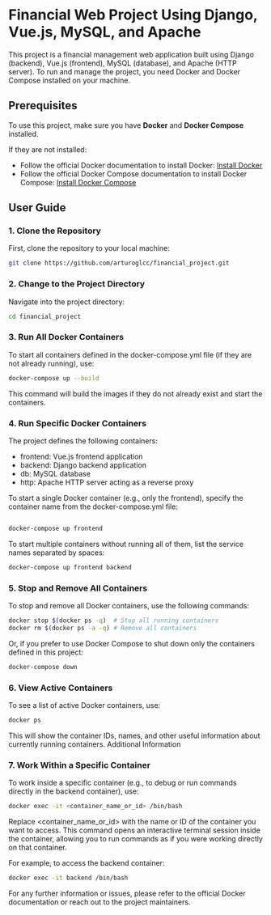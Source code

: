 # Financial Web Project Using Django, Vue.js, MySQL, and Apache

This project is a financial management web application built using Django (backend), Vue.js (frontend), MySQL (database), and Apache (HTTP server). To run and manage the project, you need Docker and Docker Compose installed on your machine.

## Prerequisites

To use this project, make sure you have **Docker** and **Docker Compose** installed.

If they are not installed:
- Follow the official Docker documentation to install Docker: [Install Docker](https://docs.docker.com/get-docker/)
- Follow the official Docker Compose documentation to install Docker Compose: [Install Docker Compose](https://docs.docker.com/compose/install/)

## User Guide

### 1. Clone the Repository

First, clone the repository to your local machine:

```bash
git clone https://github.com/arturoglcc/financial_project.git
```

### 2. Change to the Project Directory

Navigate into the project directory:

```bash
cd financial_project
```

### 3. Run All Docker Containers

To start all containers defined in the docker-compose.yml file (if they are not already running), use:

```bash
docker-compose up --build
```

This command will build the images if they do not already exist and start the containers.

### 4. Run Specific Docker Containers
The project defines the following containers:

* frontend: Vue.js frontend application
* backend: Django backend application
* db: MySQL database
* http: Apache HTTP server acting as a reverse proxy


To start a single Docker container (e.g., only the frontend), specify the container name from the docker-compose.yml file:

```bash

docker-compose up frontend
```

To start multiple containers without running all of them, list the service names separated by spaces:

```bash
docker-compose up frontend backend
```

### 5. Stop and Remove All Containers

To stop and remove all Docker containers, use the following commands:

```bash
docker stop $(docker ps -q)  # Stop all running containers
docker rm $(docker ps -a -q) # Remove all containers
```
Or, if you prefer to use Docker Compose to shut down only the containers defined in this project:

```bash
docker-compose down
```

### 6. View Active Containers

To see a list of active Docker containers, use:

```bash
docker ps
```

This will show the container IDs, names, and other useful information about currently running containers.
Additional Information

### 7. Work Within a Specific Container

To work inside a specific container (e.g., to debug or run commands directly in the backend container), use:

```bash
docker exec -it <container_name_or_id> /bin/bash
```

Replace <container_name_or_id> with the name or ID of the container you want to access. This command opens an interactive terminal session inside the container, allowing you to run commands as if you were working directly on that container.

For example, to access the backend container:

```bash
docker exec -it backend /bin/bash
```

For any further information or issues, please refer to the official Docker documentation or reach out to the project maintainers.
